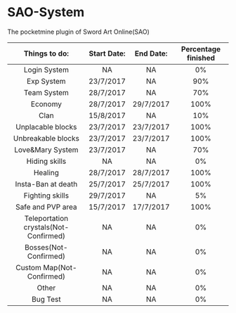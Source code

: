 # SAO-System
The pocketmine plugin of Sword Art Online(SAO)

|Things to do: | Start Date: | End Date: | Percentage finished |
| :---: | :---: | :---: | :---:|
|Login System | NA | NA | 0% |
|Exp System | 23/7/2017 | NA | 90% |
|Team System | 28/7/2017 | NA | 70% |
|Economy | 28/7/2017 | 29/7/2017 | 100% |
|Clan | 15/8/2017 | NA | 10% |
|Unplacable blocks | 23/7/2017 | 23/7/2017 | 100% |
|Unbreakable blocks | 23/7/2017 | 23/7/2017 | 100% |
|Love&Mary System | 23/7/2017 | NA | 70% |
|Hiding skills | NA | NA | 0% |
|Healing | 28/7/2017 | 28/7/2017 | 100% |
|Insta-Ban at death | 25/7/2017 | 25/7/2017 | 100% |
|Fighting skills | 29/7/2017 | NA | 5% |
|Safe and PVP area | 15/7/2017 | 17/7/2017 | 100% |
|Teleportation crystals(Not-Confirmed) | NA | NA | 0% |
|Bosses(Not-Confirmed) | NA | NA | 0% |
|Custom Map(Not-Confirmed) | NA | NA | 0% |
|Other | NA | NA | 0% |
|Bug Test | NA | NA | 0% |
